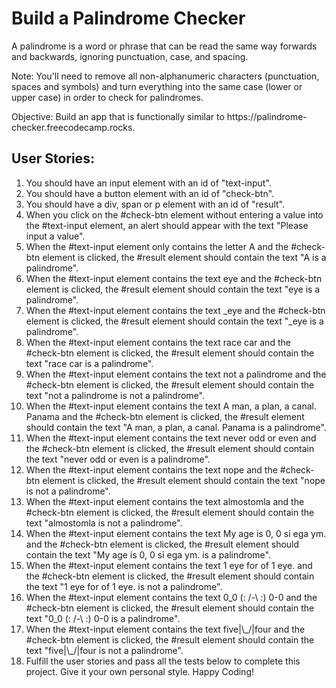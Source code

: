<h1>Build a Palindrome Checker</h1>
<p></p>A palindrome is a word or phrase that can be read the same way forwards and backwards, ignoring punctuation, case, and spacing.</p>
<p>Note: You'll need to remove all non-alphanumeric characters (punctuation, spaces and symbols) and turn everything into the same case (lower or upper case) in order to check for palindromes.</p>
<p>Objective: Build an app that is functionally similar to https://palindrome-checker.freecodecamp.rocks.</p>
<h2>User Stories:</h2>
<ol>
<li>You should have an input element with an id of "text-input".</li>
<li>You should have a button element with an id of "check-btn".</li>
<li>You should have a div, span or p element with an id of "result".</li>
<li>When you click on the #check-btn element without entering a value into the #text-input element, an alert should appear with the text "Please input a value".</li>
<li>When the #text-input element only contains the letter A and the #check-btn element is clicked, the #result element should contain the text "A is a palindrome".</li>
<li>When the #text-input element contains the text eye and the #check-btn element is clicked, the #result element should contain the text "eye is a palindrome".</li>
<li>When the #text-input element contains the text _eye and the #check-btn element is clicked, the #result element should contain the text "_eye is a palindrome".</li>
<li>When the #text-input element contains the text race car and the #check-btn element is clicked, the #result element should contain the text "race car is a palindrome".</li>
<li>When the #text-input element contains the text not a palindrome and the #check-btn element is clicked, the #result element should contain the text "not a palindrome is not a palindrome".</li>
<li>When the #text-input element contains the text A man, a plan, a canal. Panama and the #check-btn element is clicked, the #result element should contain the text "A man, a plan, a canal. Panama is a palindrome".</li>
<li>When the #text-input element contains the text never odd or even and the #check-btn element is clicked, the #result element should contain the text "never odd or even is a palindrome".</li>
<li>When the #text-input element contains the text nope and the #check-btn element is clicked, the #result element should contain the text "nope is not a palindrome".</li>
<li>When the #text-input element contains the text almostomla and the #check-btn element is clicked, the #result element should contain the text "almostomla is not a palindrome".</li>
<li>When the #text-input element contains the text My age is 0, 0 si ega ym. and the #check-btn element is clicked, the #result element should contain the text "My age is 0, 0 si ega ym. is a palindrome".</li>
<li>When the #text-input element contains the text 1 eye for of 1 eye. and the #check-btn element is clicked, the #result element should contain the text "1 eye for of 1 eye. is not a palindrome".</li>
<li>When the #text-input element contains the text 0_0 (: /-\ :) 0-0 and the #check-btn element is clicked, the #result element should contain the text "0_0 (: /-\ :) 0-0 is a palindrome".</li>
<li>When the #text-input element contains the text five|\_/|four and the #check-btn element is clicked, the #result element should contain the text "five|\_/|four is not a palindrome".</li>
<li>Fulfill the user stories and pass all the tests below to complete this project. Give it your own personal style. Happy Coding!</li>
</ol>
